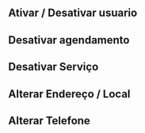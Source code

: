 ## Ativar / Desativar usuario
## Desativar agendamento
## Desativar Serviço
## Alterar Endereço / Local
## Alterar Telefone
##
